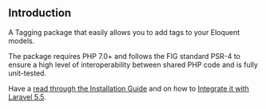 ## Introduction

A Tagging package that easily allows you to add tags to your Eloquent models.

The package requires PHP 7.0+ and follows the FIG standard PSR-4 to ensure a high level of interoperability between shared PHP code and is fully unit-tested.

Have a [read through the Installation Guide](#installation) and on how to [Integrate it with Laravel 5.5](#laravel).
